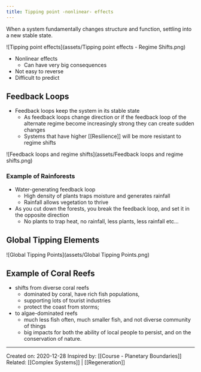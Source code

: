 ```yaml
---
title: Tipping point -nonlinear- effects
---
```

When a system fundamentally changes structure and function, settling into a new stable state.

![Tipping point effects](assets/Tipping point effects - Regime Shifts.png)

- Nonlinear effects
	- Can have very big consequences
- Not easy to reverse
- Difficult to predict


## Feedback Loops
- Feedback loops keep the system in its stable state
	- As feedback loops change direction or if the feedback loop of the alternate regime become increasingly strong they can create sudden changes
	- Systems that have higher [[Resilience]] will be more resistant to regime shifts

![Feedback loops and regime shifts](assets/Feedback loops and regime shifts.png)

### Example of Rainforests
- Water-generating feedback loop
	- High density of plants traps moisture and generates rainfall
	- Rainfall allows vegetation to thrive
- As you cut down the forests, you break the feedback loop, and set it in the opposite direction
	- No plants to trap heat, no rainfall, less plants, less rainfall etc...



## Global Tipping Elements

![Global Tipping Points](assets/Global Tipping Points.png)

## Example of Coral Reefs
- shifts from diverse coral reefs
	- dominated by coral, have rich fish populations,
	- supporting lots of tourist industries
	- protect the coast from storms;
-  to algae-dominated reefs
	-  much less fish often, much smaller fish, and not diverse community of things
	-  big impacts for both the ability of local people to persist, and on the conservation of nature.

-------------------
Created on: 2020-12-28
Inspired by: [[Course - Planetary Boundaries]]
Related: [[Complex Systems]] | [[Regeneration]]